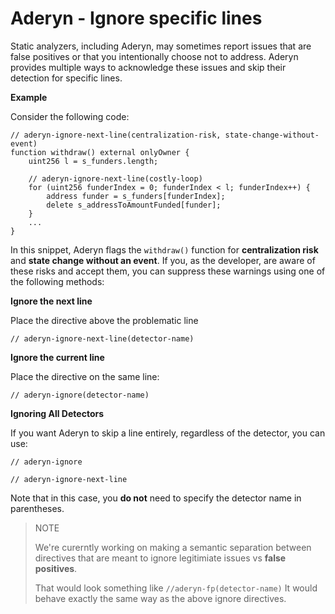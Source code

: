 # Aderyn - Ignore specific lines

Static analyzers, including Aderyn, may sometimes report issues that are false positives or that you intentionally choose not to address. Aderyn provides multiple ways to acknowledge these issues and skip their detection for specific lines.

**Example**

Consider the following code:

```solidity
// aderyn-ignore-next-line(centralization-risk, state-change-without-event)  
function withdraw() external onlyOwner {  
    uint256 l = s_funders.length;  

    // aderyn-ignore-next-line(costly-loop)  
    for (uint256 funderIndex = 0; funderIndex < l; funderIndex++) {  
        address funder = s_funders[funderIndex];  
        delete s_addressToAmountFunded[funder];  
    }  
    ...  
}  
```



In this snippet, Aderyn flags the `withdraw()` function for **centralization risk** and **state change without an event**. If you, as the developer, are aware of these risks and accept them, you can suppress these warnings using one of the following methods:



**Ignore the next line**

Place the directive above the problematic line

```
// aderyn-ignore-next-line(detector-name)
```



**Ignore the current line**

Place the directive on the same line:

```
// aderyn-ignore(detector-name)  
```



**Ignoring All Detectors**

If you want Aderyn to skip a line entirely, regardless of the detector, you can use:

```
// aderyn-ignore  
```

```
// aderyn-ignore-next-line  
```

Note that in this case, you **do not** need to specify the detector name in parentheses.





> NOTE
>
> We're curerntly working on making a semantic separation between directives that are meant to ignore legitimiate issues vs **false positives**.
>
> That would look something like `//aderyn-fp(detector-name)` It would behave exactly the same way as the above ignore directives.&#x20;



